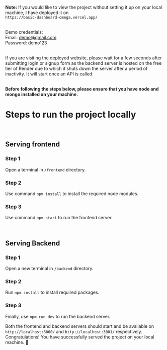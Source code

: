 **Note:** If you would like to view the project without setting it up on your local machine, I have deployed it on <br />
`https://basic-dashboard-omega.vercel.app/`<br /><br />

Demo credentials:<br />
Email: demo@gmail.com<br />
Password: demo123<br /><br />

If you are visiting the deployed website, please wait for a few seconds after submitting login or signup form as the backend server is hosted on the free tier of Render due to which it shuts down the server after a period of inactivity. It will start once an API is called.<br /><br />

**Before following the steps below, please ensure that you have node and mongo installed on your machine.**

# Steps to run the project locally

<br/>

## Serving frontend

### Step 1
Open a terminal in `/frontend` directory.

### Step 2
Use command `npm install` to install the required node modules.

### Step 3
Use command `npm start` to run the frontend server.

<br/>

## Serving Backend

### Step 1
Open a new terminal in `/backend` directory.

### Step 2
Run `npm install` to install required packages.

### Step 3
Finally, use `npm run dev` to run the backend server.

Both the frontend and backend servers should start and be available on `http://localhost:3000/` and `http://localhost:3001/` respectively.<br/>
Congratulations! You have successfully served the project on your local machine. 🎉
